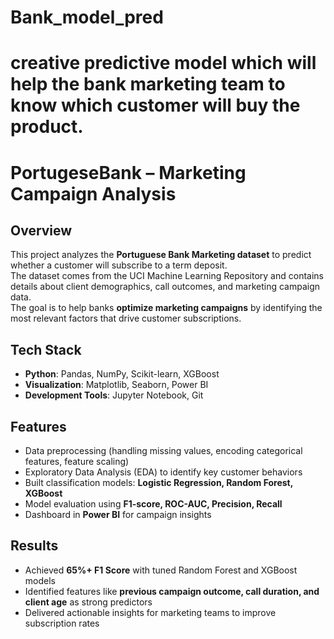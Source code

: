 # Bank_model_pred
# creative predictive model which will help the bank marketing team to know which customer will buy the product.
# PortugeseBank – Marketing Campaign Analysis

## Overview
This project analyzes the **Portuguese Bank Marketing dataset** to predict whether a customer will subscribe to a term deposit.  
The dataset comes from the UCI Machine Learning Repository and contains details about client demographics, call outcomes, and marketing campaign data.  
The goal is to help banks **optimize marketing campaigns** by identifying the most relevant factors that drive customer subscriptions.  

## Tech Stack
- **Python**: Pandas, NumPy, Scikit-learn, XGBoost  
- **Visualization**: Matplotlib, Seaborn, Power BI  
- **Development Tools**: Jupyter Notebook, Git  

## Features
- Data preprocessing (handling missing values, encoding categorical features, feature scaling)  
- Exploratory Data Analysis (EDA) to identify key customer behaviors  
- Built classification models: **Logistic Regression, Random Forest, XGBoost**  
- Model evaluation using **F1-score, ROC-AUC, Precision, Recall**  
- Dashboard in **Power BI** for campaign insights  

## Results
- Achieved **65%+ F1 Score** with tuned Random Forest and XGBoost models  
- Identified features like **previous campaign outcome, call duration, and client age** as strong predictors  
- Delivered actionable insights for marketing teams to improve subscription rates 
